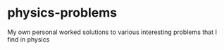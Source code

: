 # physics-problems
My own personal worked solutions to various interesting problems that I find in physics 
